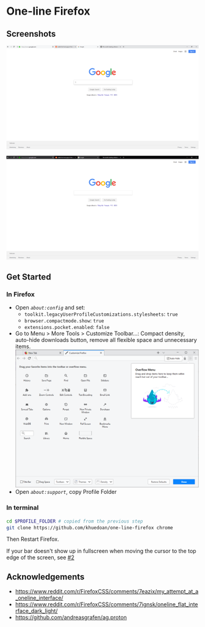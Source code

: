 # One-line Firefox

## Screenshots

![Light](images/light.png)

![Dark](images/dark.png)

## Get Started

### In Firefox

- Open _`about:config`_ and set:
  - `toolkit.legacyUserProfileCustomizations.stylesheets`: `true`
  - `browser.compactmode.show`: `true`
  - `extensions.pocket.enabled`: `false`
- Go to Menu > More Tools > Customize Toolbar...: Compact density, auto-hide downloads button, remove all flexible space and unnecessary items.
  ![Customize](images/customize.png)
- Open _`about:support`_, copy Profile Folder

### In terminal

```sh
cd $PROFILE_FOLDER # copied from the previous step
git clone https://github.com/khuedoan/one-line-firefox chrome
```

Then Restart Firefox.

If your bar doesn't show up in fullscreen when moving the cursor to the top edge of the screen, see [#2](https://github.com/khuedoan98/one-line-firefox/issues/2)

## Acknowledgements

- https://www.reddit.com/r/FirefoxCSS/comments/7eazix/my_attempt_at_a_oneline_interface/
- https://www.reddit.com/r/FirefoxCSS/comments/7ignsk/oneline_flat_interface_dark_light/
- https://github.com/andreasgrafen/ag.proton
